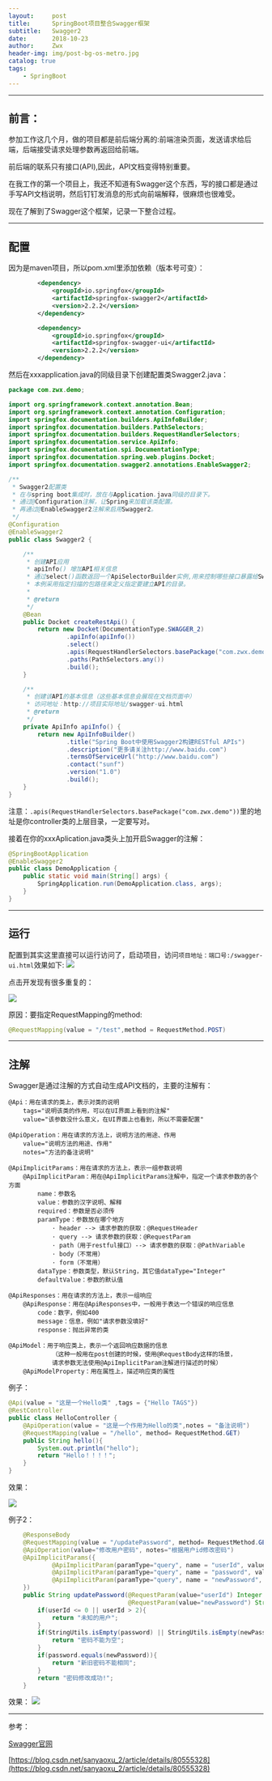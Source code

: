 ```yaml
---
layout:     post
title:      SpringBoot项目整合Swagger框架
subtitle:   Swagger2
date:       2018-10-23
author:     Zwx
header-img: img/post-bg-os-metro.jpg
catalog: true
tags:
    - SpringBoot
---
```


----
## 前言：

参加工作这几个月，做的项目都是前后端分离的:前端渲染页面，发送请求给后端，后端接受请求处理参数再返回给前端。

前后端的联系只有接口(API),因此，API文档变得特别重要。

在我工作的第一个项目上，我还不知道有Swagger这个东西，写的接口都是通过手写API文档说明，然后钉钉发消息的形式向前端解释，很麻烦也很难受。

现在了解到了Swagger这个框架，记录一下整合过程。

----
## 配置

因为是maven项目，所以pom.xml里添加依赖（版本号可变）：

```xml
        <dependency>
			<groupId>io.springfox</groupId>
			<artifactId>springfox-swagger2</artifactId>
			<version>2.2.2</version>
		</dependency>

		<dependency>
			<groupId>io.springfox</groupId>
			<artifactId>springfox-swagger-ui</artifactId>
			<version>2.2.2</version>
		</dependency>
```

然后在xxxapplication.java的同级目录下创建配置类Swagger2.java：

```java
package com.zwx.demo;

import org.springframework.context.annotation.Bean;
import org.springframework.context.annotation.Configuration;
import springfox.documentation.builders.ApiInfoBuilder;
import springfox.documentation.builders.PathSelectors;
import springfox.documentation.builders.RequestHandlerSelectors;
import springfox.documentation.service.ApiInfo;
import springfox.documentation.spi.DocumentationType;
import springfox.documentation.spring.web.plugins.Docket;
import springfox.documentation.swagger2.annotations.EnableSwagger2;

/**
 * Swagger2配置类
 * 在与spring boot集成时，放在与Application.java同级的目录下。
 * 通过@Configuration注解，让Spring来加载该类配置。
 * 再通过@EnableSwagger2注解来启用Swagger2。
 */
@Configuration
@EnableSwagger2
public class Swagger2 {

    /**
     * 创建API应用
     * apiInfo() 增加API相关信息
     * 通过select()函数返回一个ApiSelectorBuilder实例,用来控制哪些接口暴露给Swagger来展现，
     * 本例采用指定扫描的包路径来定义指定要建立API的目录。
     *
     * @return
     */
    @Bean
    public Docket createRestApi() {
        return new Docket(DocumentationType.SWAGGER_2)
                .apiInfo(apiInfo())
                .select()
                .apis(RequestHandlerSelectors.basePackage("com.zwx.demo"))
                .paths(PathSelectors.any())
                .build();
    }

    /**
     * 创建该API的基本信息（这些基本信息会展现在文档页面中）
     * 访问地址：http://项目实际地址/swagger-ui.html
     * @return
     */
    private ApiInfo apiInfo() {
        return new ApiInfoBuilder()
                .title("Spring Boot中使用Swagger2构建RESTful APIs")
                .description("更多请关注http://www.baidu.com")
                .termsOfServiceUrl("http://www.baidu.com")
                .contact("sunf")
                .version("1.0")
                .build();
    }
}
```

注意：`.apis(RequestHandlerSelectors.basePackage("com.zwx.demo"))`里的地址是你controller类的上层目录，一定要写对。


接着在你的xxxAplication.java类头上加开启Swagger的注解：
```java
@SpringBootApplication
@EnableSwagger2
public class DemoApplication {
	public static void main(String[] args) {
		SpringApplication.run(DemoApplication.class, args);
	}
}
```


----
## 运行

配置到其实这里直接可以运行访问了，启动项目，访问`项目地址：端口号:/swagger-ui.html`效果如下:
![](http://pgoj9ayje.bkt.clouddn.com/swa.png)

点击开发现有很多重复的：

![](http://pgoj9ayje.bkt.clouddn.com/123.png)

原因：要指定RequestMapping的method:
```java
@RequestMapping(value = "/test",method = RequestMethod.POST)
```

---
## 注解

Swagger是通过注解的方式自动生成API文档的，主要的注解有：
```
@Api：用在请求的类上，表示对类的说明
    tags="说明该类的作用，可以在UI界面上看到的注解"
    value="该参数没什么意义，在UI界面上也看到，所以不需要配置"
 
@ApiOperation：用在请求的方法上，说明方法的用途、作用
    value="说明方法的用途、作用"
    notes="方法的备注说明"
 
@ApiImplicitParams：用在请求的方法上，表示一组参数说明
    @ApiImplicitParam：用在@ApiImplicitParams注解中，指定一个请求参数的各个方面
        name：参数名
        value：参数的汉字说明、解释
        required：参数是否必须传
        paramType：参数放在哪个地方
            · header --> 请求参数的获取：@RequestHeader
            · query --> 请求参数的获取：@RequestParam
            · path（用于restful接口）--> 请求参数的获取：@PathVariable
            · body（不常用）
            · form（不常用）    
        dataType：参数类型，默认String，其它值dataType="Integer"       
        defaultValue：参数的默认值
 
@ApiResponses：用在请求的方法上，表示一组响应
    @ApiResponse：用在@ApiResponses中，一般用于表达一个错误的响应信息
        code：数字，例如400
        message：信息，例如"请求参数没填好"
        response：抛出异常的类
 
@ApiModel：用于响应类上，表示一个返回响应数据的信息
            （这种一般用在post创建的时候，使用@RequestBody这样的场景，
            请求参数无法使用@ApiImplicitParam注解进行描述的时候）
    @ApiModelProperty：用在属性上，描述响应类的属性

```

例子：

```java
@Api(value = "这是一个Hello类" ,tags = {"Hello TAGS"})
@RestController
public class HelloController {
    @ApiOperation(value = "这是一个作用为Hello的类",notes = "备注说明")
    @RequestMapping(value = "/hello", method= RequestMethod.GET)
    public String hello(){
        System.out.println("hello");
        return "Hello！！！！";
    }
}
```

效果：

![](http://pgoj9ayje.bkt.clouddn.com/234.png)

例子2：
```java
    @ResponseBody
    @RequestMapping(value = "/updatePassword", method= RequestMethod.GET)
    @ApiOperation(value="修改用户密码", notes="根据用户id修改密码")
    @ApiImplicitParams({
            @ApiImplicitParam(paramType="query", name = "userId", value = "用户ID", required = true, dataType = "Integer"),
            @ApiImplicitParam(paramType="query", name = "password", value = "旧密码", required = true, dataType = "String"),
            @ApiImplicitParam(paramType="query", name = "newPassword", value = "新密码", required = true, dataType = "String")
    })
    public String updatePassword(@RequestParam(value="userId") Integer userId, @RequestParam(value="password") String password,
                                 @RequestParam(value="newPassword") String newPassword){
        if(userId <= 0 || userId > 2){
            return "未知的用户";
        }
        if(StringUtils.isEmpty(password) || StringUtils.isEmpty(newPassword)){
            return "密码不能为空";
        }
        if(password.equals(newPassword)){
            return "新旧密码不能相同";
        }
        return "密码修改成功!";
    }
```

效果：
![](http://pgoj9ayje.bkt.clouddn.com/456.png)


----




参考：


[Swagger官网](http://swagger.io/)

[https://blog.csdn.net/sanyaoxu_2/article/details/80555328](https://blog.csdn.net/sanyaoxu_2/article/details/80555328)
